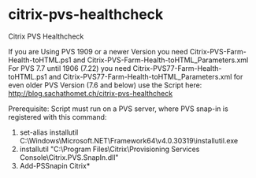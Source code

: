 # citrix-pvs-healthcheck
Citrix PVS Healthcheck 

If you are Using PVS 1909 or a newer Version you need Citrix-PVS-Farm-Health-toHTML.ps1 and Citrix-PVS-Farm-Health-toHTML_Parameters.xml
For PVS 7.7 until 1906 (7.22) you need Citrix-PVS77-Farm-Health-toHTML.ps1 and Citrix-PVS77-Farm-Health-toHTML_Parameters.xml
for even older PVS Version (7.6 and below) use the Script here: http://blog.sachathomet.ch/citrix-pvs-healthcheck


Prerequisite: Script must run on a PVS server, where PVS snap-in is registered with this command:
 1. set-alias installutil C:\Windows\Microsoft.NET\Framework64\v4.0.30319\installutil.exe
 2. installutil "C:\Program Files\Citrix\Provisioning Services Console\Citrix.PVS.SnapIn.dll"
 3. Add-PSSnapin Citrix*
